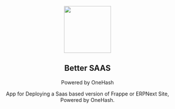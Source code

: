 <div align="center">
    <img src="https://mir-s3-cdn-cf.behance.net/project_modules/fs/4b228024863997.5633b53b3205f.png" height="128">
    <h2>Better SAAS</h2>
    <p align="center">
        <p>Powered by OneHash</p>   </p>
 App for Deploying a Saas based version of Frappe or ERPNext Site, Powered by OneHash.

  


</div>
